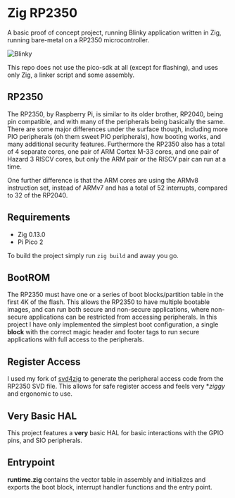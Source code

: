 # Zig RP2350
A basic proof of concept project, running Blinky application written in Zig, running bare-metal on a RP2350 microcontroller.

![Blinky](/images/pico2_zig.gif "GIF")

This repo does not use the pico-sdk at all (except for flashing), and uses only
Zig, a linker script and some assembly.

## RP2350

The RP2350, by Raspberry Pi, is similar to its older brother, RP2040, being pin compatible, and with many of the peripherals being basically the same. There are some major differences under the surface though, including more PIO peripherals (oh them sweet PIO peripherals), how booting works, and many additional security features. Furthermore the RP2350 also has a total of 4 separate cores, one pair of ARM Cortex M-33 cores, and one pair of Hazard 3 RISCV cores, but only the ARM pair or the RISCV pair can run at a time.

One further difference is that the ARM cores are using the ARMv8 instruction set, instead of ARMv7 and has a total of 52 interrupts, compared to 32 of the RP2040.

## Requirements
- Zig 0.13.0
- Pi Pico 2

To build the project simply run `zig build` and away you go.

## BootROM
The RP2350 must have one or a series of boot blocks/partition table in the first 4K of the flash. This allows the RP2350 to have multiple bootable images, and can run both secure and non-secure applications, where non-secure applications can be restricted from accessing peripherals. In this project I have only implemented the simplest boot configuration, a single **block** with the correct magic header and footer tags to run secure applications with full access to the peripherals.

## Register Access
I used my fork of [svd4zig](https://github.com/Fredrik-Reinholdsen/svd4zig) to generate the peripheral access code from the RP2350 SVD file. This allows for safe register access and feels very **ziggy* and ergonomic to use.

## Very Basic HAL
This project features a **very** basic HAL for basic interactions with the GPIO pins, and SIO peripherals.

## Entrypoint
**runtime.zig** contains the vector table in assembly and initializes and exports the boot block, interrupt handler functions and the entry point.

